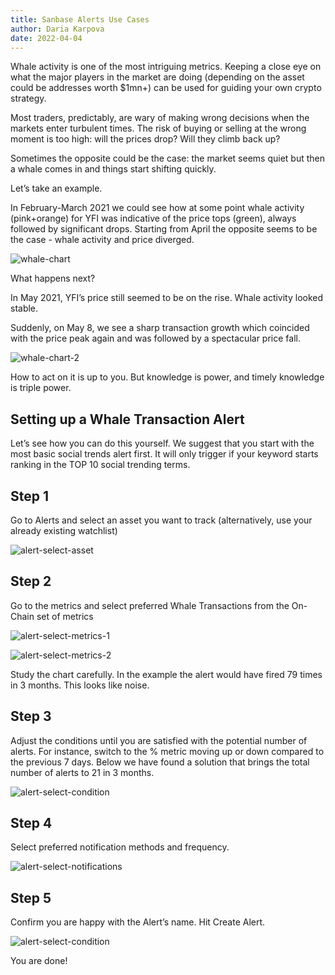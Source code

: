 ```yaml
---
title: Sanbase Alerts Use Cases
author: Daria Karpova
date: 2022-04-04
---
```

Whale activity is one of the most intriguing metrics. Keeping a close eye on what the major players in the market are doing (depending on the asset could be addresses worth $1mn+) can be used for guiding your own crypto strategy.

Most traders, predictably, are wary of making wrong decisions when the markets enter turbulent times. The risk of buying or selling at the wrong moment is too high: will the prices drop? Will they climb back up?

Sometimes the opposite could be the case: the market seems quiet but then a whale comes in and things start shifting quickly.

Let’s take an example.

In February-March 2021 we could see how at some point whale activity (pink+orange) for YFI was indicative of the price tops (green), always followed by significant drops. Starting from April the opposite seems to be the case - whale activity and price diverged.

![whale-chart](image1.png)

What happens next?

In May 2021, YFI’s price still seemed to be on the rise. Whale activity looked stable.

Suddenly, on May 8, we see a sharp transaction growth which coincided with the price peak again and was followed by a spectacular price fall.

![whale-chart-2](image2.png)

How to act on it is up to you. But knowledge is power, and timely knowledge is triple power.

## Setting up a Whale Transaction Alert

Let’s see how you can do this yourself. We suggest that you start with the most basic social trends alert first. It will only trigger if your keyword starts ranking in the TOP 10 social trending terms.

## Step 1

Go to Alerts and select an asset you want to track (alternatively, use your already existing watchlist)

![alert-select-asset](image3.png)

## Step 2

Go to the metrics and select preferred Whale Transactions from the On-Chain set of metrics

![alert-select-metrics-1](image4.png)

![alert-select-metrics-2](image5.png)

Study the chart carefully. In the example the alert would have fired 79 times in 3 months. This looks like noise.

## Step 3

Adjust the conditions until you are satisfied with the potential number of alerts. For instance, switch to the % metric moving up or down compared to the previous 7 days. Below we have found a solution that brings the total number of alerts to 21 in 3 months.

![alert-select-condition](image6.png)

## Step 4

Select preferred notification methods and frequency.

![alert-select-notifications](image7.png)

## Step 5

Confirm you are happy with the Alert’s name. Hit Create Alert.

![alert-select-condition](image8.png)

You are done!
